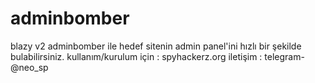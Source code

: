 # adminbomber
blazy v2
adminbomber ile hedef sitenin admin panel'ini hızlı bir şekilde bulabilirsiniz.
kullanım/kurulum için : spyhackerz.org
iletişim : telegram-@neo_sp

